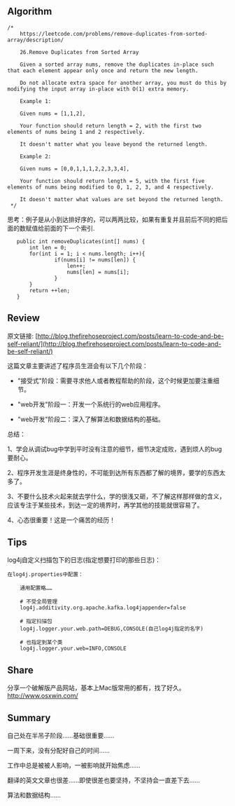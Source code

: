 ## Algorithm ##
````
/*
    https://leetcode.com/problems/remove-duplicates-from-sorted-array/description/
     
    26.Remove Duplicates from Sorted Array
     
    Given a sorted array nums, remove the duplicates in-place such that each element appear only once and return the new length.
    
    Do not allocate extra space for another array, you must do this by modifying the input array in-place with O(1) extra memory.

    Example 1:

    Given nums = [1,1,2],
    
    Your function should return length = 2, with the first two elements of nums being 1 and 2 respectively.
    
    It doesn't matter what you leave beyond the returned length.
    
    Example 2:
    
    Given nums = [0,0,1,1,1,2,2,3,3,4],
    
    Your function should return length = 5, with the first five elements of nums being modified to 0, 1, 2, 3, and 4 respectively.
    
    It doesn't matter what values are set beyond the returned length.
 */
 ````
 思考：例子是从小到达排好序的，可以两两比较，如果有重复并且前后不同的把后面的数赋值给前面的下一个索引.
 ````
    public int removeDuplicates(int[] nums) {
        int len = 0;
        for(int i = 1; i < nums.length; i++){
                if(nums[i] != nums[len]) {
                    len++;
                    nums[len] = nums[i];
                }
        }
        return ++len;
    }
 ````
 
## Review ##

原文链接: [http://blog.thefirehoseproject.com/posts/learn-to-code-and-be-self-reliant/](http://blog.thefirehoseproject.com/posts/learn-to-code-and-be-self-reliant/)

这篇文章主要讲述了程序员生涯会有以下几个阶段：

-   "接受式"阶段：需要寻求他人或者教程帮助的阶段，这个时候更加要注重细节。

-   "web开发"阶段一：开发一个系统行的web应用程序。

-   "web开发"阶段二：深入了解算法和数据结构的基础。

总结：

1、学会从调试bug中学到平时没有注意的细节，细节决定成败，遇到烦人的bug要耐心。
    
2、程序开发生涯是终身性的，不可能到达所有东西都了解的境界，要学的东西太多了。
    
3、不要什么技术火起来就去学什么，学的很浅又砸，不了解这样那样做的含义，应该专注于某些技术，到达一定的境界时，再学其他的技能就很容易了。
    
4、心态很重要！这是一个痛苦的经历！

## Tips ##

log4j自定义扫描包下的日志(指定想要打印的那些日志)：

    在log4j.properties中配置：
    
        通用配置略……
    
        # 不受全局管理
        log4j.additivity.org.apache.kafka.log4jappender=false
        
        # 指定扫描包
        log4j.logger.your.web.path=DEBUG,CONSOLE(自己log4j指定的名字)
        
        # 也指定到某个类
        log4j.logger.your.web=INFO,CONSOLE
        
## Share ##

分享一个破解版产品网站，基本上Mac版常用的都有，找了好久。http://www.osxwin.com/

## Summary ##

自己处在半吊子阶段……基础很重要……

一周下来，没有分配好自己的时间……

工作中总是被被人影响，一被影响就开始焦虑……

翻译的英文文章也很差……即使很差也要坚持，不坚持会一直差下去……

算法和数据结构……
